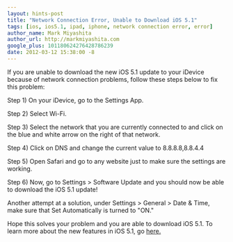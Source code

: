 ```yaml
---
layout: hints-post
title: "Network Connection Error, Unable to Download iOS 5.1"
tags: [ios, ios5.1, ipad, iphone, network connection error, error]
author_name: Mark Miyashita
author_url: http://markmiyashita.com
google_plus: 101180624276428786239
date: 2012-03-12 15:38:00 -8
---
```


If you are unable to download the new iOS 5.1 update to your iDevice because of network connection problems, follow these steps below to fix this problem:

Step 1) On your iDevice, go to the Settings App.

Step 2) Select Wi-Fi.

Step 3) Select the network that you are currently connected to and click on the blue and white arrow on the right of that network.

Step 4) Click on DNS and change the current value to 8.8.8.8,8.8.4.4

Step 5) Open Safari and go to any website just to make sure the settings are working.

Step 6) Now, go to Settings > Software Update and you should now be able to download the iOS 5.1 update!

Another attempt at a solution, under Settings > General > Date & Time, make sure that Set Automatically is turned to "ON."

Hope this solves your problem and you are able to download iOS 5.1. To learn more about the new features in iOS 5.1, go <a href="http://hints.binaryage.com/new-features-of-ios-5-1/">here.</a>